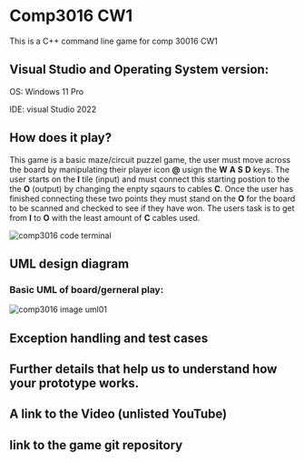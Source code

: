 # Comp3016 CW1

This is a C++ command line game for comp 30016 CW1

## Visual Studio and Operating System version:

OS: Windows 11 Pro

IDE: visual Studio 2022

## How does it play?

This game is a basic maze/circuit puzzel game, the user must move across the board by manipulating their player icon **@** usign the **W** **A** **S** **D** keys.
The user starts on the **I** tile (input) and must connect this starting postion to the the **O** (output) by changing the enpty sqaurs to cables **C**.
Once the user has finished connecting these two points they must stand on the **O** for the board to be scanned and checked to see if they have won.
The users task is to get from **I** to **O** with the least amount of **C** cables used.

![comp3016 code terminal](https://github.com/BenIsTrying/comp3016/assets/91667148/8c348b57-0f82-40bb-8e79-5ea2072fe777)
 
## UML design diagram 

### Basic UML of board/gerneral play:
![comp3016 image uml01](https://github.com/BenIsTrying/comp3016/assets/91667148/3a811a22-7971-4c42-afda-6771a55e97e8)



## Exception handling and test cases

## Further details that help us to understand how your prototype works. 

## A link to the Video (unlisted YouTube) 

## link to the game git repository


